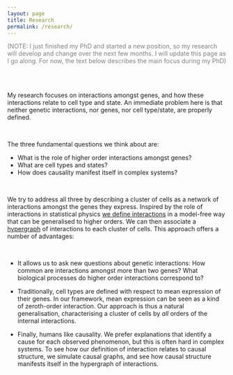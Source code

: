```yaml
---
layout: page
title: Research
permalink: /research/
---
```

<span style="color:grey">(NOTE: I just finished my PhD and started a new position, so my research will develop and change over the next few months. I will update this page as I go along. For now, the text below describes the main focus during my PhD)</span>



<br>
<br>

My research focuses on interactions amongst genes, and how these interactions relate to cell type and state. An immediate problem here is that neither genetic interactions, nor genes, nor cell type/state, are properly defined.

<br>

The three fundamental questions we think about are:
- What is the role of higher order interactions amongst genes?
- What are cell types and states?
- How does causality manifest itself in complex systems? 

<br>

We try to address all three by describing a cluster of cells as a network of interactions amongst the genes they express. Inspired by the role of interactions in statistical physics <a href="https://arxiv.org/abs/2006.06010" target="_blank">we define interactions</a> in a model-free way that can be generalised to higher orders. We can then associate a <a href="https://en.wikipedia.org/wiki/Hypergraph" target="_blank">hypergraph</a> of interactions to each cluster of cells. This approach offers a number of advantages: 

<br>

- It allows us to ask new questions about genetic interactions: How common are interactions amongst more than two genes? What biological processes do higher order interactions correspond to? 

- Traditionally, cell types are defined with respect to mean expression of their genes. In our framework, mean expression can be seen as a kind of zeroth-order interaction. Our approach is thus a natural generalisation, characterising a cluster of cells by <em>all</em> orders of the internal interactions.  

- Finally, humans like causality. We prefer explanations that identify a cause for each observed phenomenon, but this is often hard in complex systems. To see how our definition of interaction relates to causal structure, we simulate causal graphs, and see how causal structure manifests itself in the hypergraph of interactions. 